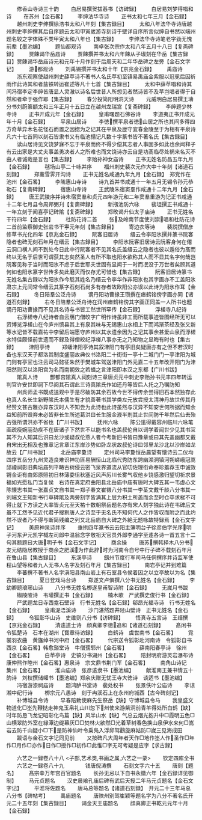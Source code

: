 <!-- { "loadSidebar": true } -->
　　修香山寺诗三十韵
　　白居易撰贺拔惎书【访碑録】
　　白居易刘梦得唱和诗
　　在苏州【金石畧】
　　李绅法华寺诗
　　正书太和七年三月【金石録】
　　越州刺史李绅撰徐浩书太和八年刻【集古録目】
　　太和八年法华寺诗唐越州刺史李绅撰其后自序题云太和甲寅嵗游寺刻诗于壁详自序所言似绅自书然以端州题名较之字体殊不类甲寅太和八年也【集古録】
　　李绅法华寺诗笔老字劲无愧前辈【墨池编】
　　题仙都观诗
　　南卓张次宗作太和八年五月十八日【复斋碑録】
　　贾餗谒华岳庙诗
　　贾餗撰并书太和六年餗从子琡刻在华岳【集古録目】贾餗谒华岳庙诗元和元年十月作刻于后周天和二年华岳碑之左旁【金石文字记】
　　游都观诗
　　刘禹锡撰并书太和十年【京兆金石録】
　　禹庙诗
　　浙东观察使越州刺史薛苹诗不著书人名氏苹初至镇易禹庙金紫服以冠冕后因祈雨作此诗其和者盐铁转运崔述等凡十七首【集古録目】
　　太和中薛苹唱和诗其间冯宿李定李绅皆唐显人灵澈以诗名后世昔人所想见者然诗皆不及苹岂唱者得于自然和者牵于强作耶【集古録】
　　春分投简阳明洞天诗
　　元威明白居易撰王璹分书刘蔚篆额太和三年正月十五日立在越州龙瑞宫【复斋碑録】
　　李绅题少林寺诗
　　正书开成元年【金石録】
　　皇甫曙题石佛谷诗
　　李道夷正书开成元年十月【金石録】
　　平泉山居诗
　　李徳撰平泉者徳山居之所也其间多得四方奇草异木名花怪石而置之因揔为之记其在平泉及歴守宜春金陵至于为相有平泉诗凡六十七首同以刻石皆隶书又有临池搨记凡数十字篆书皆不著名氏【集古録目】
　　读山居诗见文饶梦寐不忘于平泉而终不得少偿其志者人事固多如此也余闻释子有云出家是大丈夫事盖勇决者人之所难也而文饶诗亦云自是功髙临尽处祸来名灭不由人者诚哉是言也【集古録】
　　李贻孙神女庙诗
　　正书无姓名防昌五年九月【金石録】
　　毬场山亭二十咏并序
　　福州刺史裴次元作大中十年刻【诸道石刻録】
　　郑薰雪霁开沟诗
　　正书无姓名咸通九年九月【金石録】　郑党作在池州【金石畧】
　　李隲惠山寺诗
　　诗九首并书咸通十一年五月无锡令孙元恭勒石【复斋碑録】
　　宿惠山寺诗
　　王武陵朱宿窦羣作咸通十二年九月【金石録】
　　唐王武陵序并诗朱宿窦羣和贞元四年游元和二年窦羣重游为记正书咸通十二年七月县令周邦弼刋【复斋碑録】
　　新剏池防六咏
　　裴坦撰正书咸通十一年立刻于闻喜亭记碑隂【复斋碑録】
　　郑畋谒升仙太子庙诗
　　正书无姓名干符四年【金石録】
　　杜防花诗二首
　　张及岭南节度使刘崇唱和杜防花诗二首前监察御史张岩书干寕元年刻【集古録目】
　　寄边衣等诗
　　裴説撰僧彦修草书光化四年【京兆金石録】
　　阮客旧居诗
　　缙云令李阳氷撰并篆书阮客隐者也碑无刻石年月在缙云【集古録目】
　　李阳氷阮客旧居诗云阮客身何在僊云洞口横人间不到处今日此中行阮客者不见其名氏盖缙云之隐者也彼以遁俗为髙而终以无名于后世可谓获其志矣然圣人有所不取也阳氷欲称其人而不显其名字何哉岂阮客见称于当时而阳氷不虑于后世耶夫世固有显闻于一时而冺没于万世者矣顾其道何如也阳氷篆字世传多矣此磨灭而仅存尤可惜也【集古録】
　　阮客旧居诗篆书无姓名集古録以为阳氷作今騐其姓名乃缙云令李华作非阳氷也其字画亦不工盖阳氷肃宗上元间常令缙云其篆字石刻石尚多有存者故欧阳公亦误以此诗为阳氷作耳【金石録】
　　冬日陪羣公泛舟诗
　　谪丹阳功曹掾王瓒撰在瘗鹤铭傍字画亦同【诸道石刻録】
　　右冬日陪羣公泛舟诗在润州瘗鹤铭傍其字画正同盖一人所书也题谪丹阳功曹掾而不见其名诗与书皆工然世所罕传【金石録】
　　浮槎寺八纪诗
　　右浮槎寺八纪诗者自云鴈门僧皎字广明作诗虽非工而所载事迹皆图经所无可以资博览浮槎山在今庐州慎县其上有泉其味与无锡惠山水相上下而鸿渐茶经及张又新等水记皆不载嘉祐中李留后端愿守庐州以其水遗余因为之记其事余甚爱山泉而浮槎水特佳颇怪前世遗而不録及得僧皎纪浮槎八事亦无之乃知物之显晦有时也【集古録】
　　津阳亭诗
　　郑蟠津阳亭诗其叙津阳门有亭旧矣疑唐亦有之但不若汉时备也东汉天子都洛其制度盛丽故典仪书洛阳二十街街一亭十二城门门一亭津阳为城门则有亭冝也注云司马懿征朱然于樊城车驾送津阳门外元嘉二十五年改开阳门为津阳然则汉以洛阳宫为名而南朝效之若蟠之言津阳即本汉之东都【广川书跋】
　　隂真人诗
　　酆都宫隂真人祠刻诗三章唐贞元中刺史李贻孙书元丰四年转运判官许安世即祠下尽阅其石谓此三诗真隂氏作如还丹等皆后人托之乃嘱防知
　　州呉师孟书既成送观中于是尽破防其余石故今世不得传余尝得旧石本然独存此也真人名长生新野隂氏本儒生有才貌善著书其学类左元放尝授太清神丹故世传其丹经赞文甚古雅亦异东汉时人不知尝为此诗也此诗虽然与汉异不知安世何所据而知余益知前所毁弃未必皆非长生所述葛洪曰长生服金液半剂其止世间防千年然后仙去殆古强所谓洪亦不省也【广川书跋】
　　抚州六咏
　　陈公逺得戴容州临川六咏笔画疏瘦婉丽劲疾不在唐诸子下然世不以能书名也盖叔伦自以词学着闻世少见其书冝其不为人知其后识曰龙沙或疑叔伦燕人者今考新旧书皆曰豫章或曰其先盖幽都又戴自宋出无相及也豫章记言章江东岸沙势如卧龙状故叔伦诗曰邻里龙沙北以沙岸如龙故云【广川书跋】
　　北岳庙李夐诗
　　定州司马李夐恒岳晨望有懐诗云二仪均四序五岳分九州灵造良难识神功匪易酬恒山北临代秀防东跨幽澒洞镇河朔嵯峨冠嵩邱禋祠彰旧典坛庙列平畴古树侵云密飞泉界道流从官叨佐理衔命奉珍羞荐玉申诚效锵金讵有由郊原照初日林薄委徂秋塞近风声厉川长雾气収他乡饶感激归望切祈求景福如光愿私门当复侯　右诗在真定府曲阳县北岳庙中庙有唐时大碑五其一韦虚心文陈懐志书其一张嘉贞文自书其一郑子春文崔镮八分书其一李荃文戴千龄八分书其一刘端文王知新书行草碑隂及两旁刻字皆满其上层为积土所盖而余至时仓卒求梯不可得止就下方读之大率皆贞元至天祐十数朝祭岳题名亦有宋人刻字独此诗在韦碑后文虽不工然予见近代君子搜剔唐人之诗至于无名氏不知何代人之作皆収而附之而此灼然不误者乃不得与断简残编之列又北岳庙自大碑之外絶无题咏故特録焉【金石文字记】
　　美原神泉诗并序
　　垂拱四年篆书云云阳主簿明台子徐彦伯字光序明子河东尹元凯字棫左司郎中温翁念字敬祖天官员外郎李通字至逺各诗一首五言十二句其额题曰大唐明子书【金石文字记】
　　商余操
　　唐苏撰韩择木八分书友元结隐居教授于商余之肥溪为作此辞时为河南令自号中行子碑不载刻石年月在鲁山县【集古録目】
　　东溪亭诗
　　劔州节度行军司马任侗撰序并诗监军使程山望等和者九人无书人名字及刻石年月【集古録目】
　　南岩亭记并到难篇
　　李蕃撰不著书人名字滇阳县南山岩上有石室县令侯着因之以立亭故以为名【集古録目】
　　夏日登戏马台诗
　　郑遂文卢僎撰八分书无姓名【金石録】
　　李幼卿题琅琊山诗
　　八分书无姓名栁遂皇甫智诗附【金石録】
　　无嵗月书跋
　　椒陵陂诗　韦瓘撰正书【金石録】
　　楠木歌　严武撰史俊行书【金石録】
　　严武题龙日寺西龛石壁诗　行书无姓名【金石録】郗昂光福寺诗　行书无姓名【金石録】
　　皇甫湜浯溪诗
　　沙门湛然题井陉山壁诗　正书无姓名【金石録】
　　令狐彰华山诗　史维则八分书【访碑録】
　　悟真寺五言诗　王缙撰【京兆金石録】
　　清逺道士诗　顔真卿李徳追和【诸道石刻録】
　　髙闲书令狐楚诗　石本在湖州【寳章待访録】
　　白鹤诗　虞世南书【金石畧】
　　霓裳羽衣曲　黄旛绰书河中府【金石畧】
　　代宗送令狐彰赴河南诗　令狐彰自书西京【金石畧】韩愈谿堂诗　牛僧孺郓州【金石畧】
　　薛南阳春亭诗　徐州【金石畧】
　　白苹亭诗　史镐分书湖州【金石畧】
　　陪封明府游灵岩瀑布诗　康仲熊作睦州【金石畧】惠泉诗　宗文鼎书荆门军【金石畧】
　　南角山诗记　集州【金石畧】
　　淮山庙诗　张彦逺隶书【墨池编】
　　献淮南王兼书情五十韵诗　刘权撰储巏书【墨池编】郑余庆赠无忧王寺大徳诗　谈适书【墨池编】
　　冯宿游漆祠庙诗
　　题鸿胪书堂诗　裴处权书
　　张景佚叶公庙诗
　　李谅湘中纪行诗
　　栁宗元八愚诗　刻于冉溪石上在永州府城西【古今碑刻记】
　　补博城县令诗
　　早春陪勅使麻先生祭岳【缺】守博城县令马
　　我皇盛文物道化□埊先鞭挞走神鬼玉帛礼山川忽下州使来游紫洞前青羊得处所白鹤【缺】时年防恳飞龙记昭彰化鸟篇【缺】风半山水【缺】气总云烟光抱升中□霞明五色□山横翠防外室在緑潭边缇幕灰□□焚林火欲然□光着草树春色换山泉伊水来何□嵩岩去防千山疑小□下是防神仙叶令乗鳬入浮邱驾鸖旋麻姑防□嵗三见海成田
　　跋语与金石文字记同见前
　　又按碑凡大周年者天作□地作埊人作圣作□年作□月作□亦作日作□授作□初作□此惟□字无可考疑是应字【求古録】












　　六艺之一録卷八十八
<子部,艺术类,书画之属,六艺之一录>
　　钦定四库全书
　　六艺之一録卷八十九　　　　钱唐倪涛撰
　　石刻文字六十五
　　唐刻【题名】
　　髙宗幸万年宫百官题名
　　长孙无忌以下自书永徽六年【金石録详见御制】
　　马元贞题名
　　汉史晨飨孔庙后碑有武后天授二年马元贞题名【金石文字记】
　　平淮将佐题名
　　唐马总等题名【诸道石刻録】　开元二十三年马总八分书【碑帖考】
　　禹庙题名
　　唐陜州别驾崔颖等题名字为八分不著名氏开元二十五年刻【集古録目】
　　谒金天王庙题名
　　顔真卿正书乾元元年十月【金石録】
